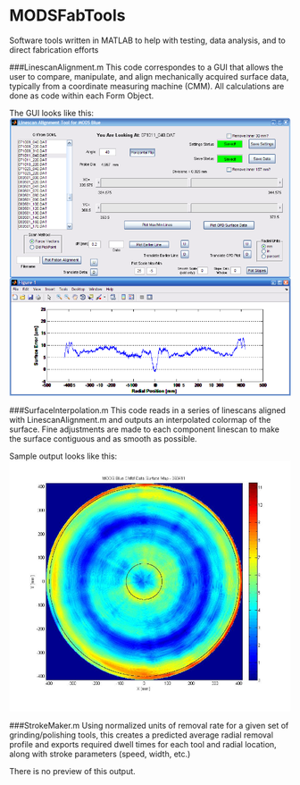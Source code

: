 MODSFabTools
============

Software tools written in MATLAB to help with testing, data analysis, and to direct fabrication efforts

###LinescanAlignment.m
This code correspondes to a GUI that allows the user to compare, manipulate, and align mechanically acquired surface data, typically from a coordinate measuring machine (CMM). All calculations are done as code within each Form Object.

The GUI looks like this:
![LinescanAlignment GUI](/src/linescanalignmentgui.png?raw=true "LinescanAlignment GUI")

###SurfaceInterpolation.m
This code reads in a series of linescans aligned with LinescanAlignment.m and outputs an interpolated colormap of the surface. Fine adjustments are made to each component linescan to make the surface contiguous and as smooth as possible.

Sample output looks like this:
![Surface Interpolation Output](/src/interpolated.jpg?raw=true "Surface Interpolation Output")

###StrokeMaker.m
Using normalized units of removal rate for a given set of grinding/polishing tools, this creates a predicted average radial removal profile and exports required dwell times for each tool and radial location, along with stroke parameters (speed, width, etc.)

There is no preview of this output.
